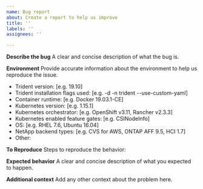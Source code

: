 ```yaml
---
name: Bug report
about: Create a report to help us improve
title: ''
labels: ''
assignees: ''

---
```


<!-- Please use this template while reporting a bug and provide as much info as possible. The information provided here helps us resolve issues more quickly.

Consider opening a support case with NetApp based on your need https://mysupport.netapp.com/.
-->

**Describe the bug**
A clear and concise description of what the bug is.

**Environment**
Provide accurate information about the environment to help us reproduce the issue.

- Trident version: [e.g. 19.10]
- Trident installation flags used: [e.g. -d -n trident --use-custom-yaml]
- Container runtime: [e.g. Docker 19.03.1-CE]
- Kubernetes version: [e.g. 1.15.1]
- Kubernetes orchestrator: [e.g. OpenShift v3.11, Rancher v2.3.3]
- Kubernetes enabled feature gates: [e.g. CSINodeInfo]
- OS: [e.g. RHEL 7.6, Ubuntu 16.04]
- NetApp backend types: [e.g. CVS for AWS, ONTAP AFF 9.5, HCI 1.7]
- Other:

**To Reproduce**
Steps to reproduce the behavior:

**Expected behavior**
A clear and concise description of what you expected to happen.

**Additional context**
Add any other context about the problem here.
